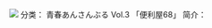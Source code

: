 ![](//static.kivo.wiki/images/music/cover/6yF0JFNJSFOyLrjfRGGJp767A0uQkPDE.jpg)
分类： 青春あんさんぶる Vol.3 「便利屋68」
简介：

